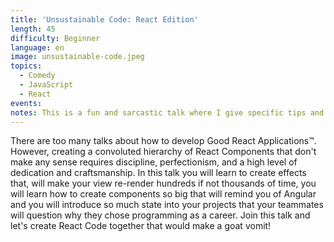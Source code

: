```yaml
---
title: 'Unsustainable Code: React Edition'
length: 45
difficulty: Beginner
language: en
image: unsustainable-code.jpeg
topics:
  - Comedy
  - JavaScript
  - React
events:
notes: This is a fun and sarcastic talk where I give specific tips and examples on how to create bad Software. It's a satire, so during all the talk I'm serious. It's an easy-going talk where I mix comedy and programming to teach some valuable lessons.
---
```


There are too many talks about how to develop Good React Applications™️. However, creating a convoluted hierarchy of React Components that don't make any sense requires discipline, perfectionism, and a high level of dedication and craftsmanship. In this talk you will learn to create effects that, will make your view re-render hundreds if not thousands of time, you will learn how to create components so big that will remind you of Angular and you will introduce so much state into your projects that your teammates will question why they chose programming as a career. Join this talk and let's create React Code together that would make a goat vomit!
